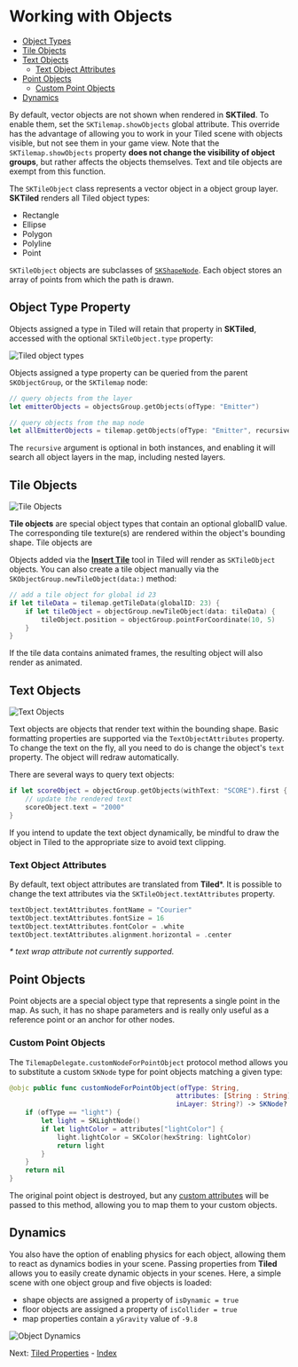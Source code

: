 # Working with Objects

- [Object Types](#object-types)
- [Tile Objects](#tile-objects)
- [Text Objects](#text-objects)
    - [Text Object Attributes](#text-object-attributes)
- [Point Objects](#point-objects)
    - [Custom Point Objects](#custom-point-objects)
- [Dynamics](#dynamics)

By default, vector objects are not shown when rendered in **SKTiled**. To enable them, set the `SKTilemap.showObjects` global attribute. This override has the advantage of allowing you to work in your Tiled scene with objects visible, but not see them in your game view. Note that the `SKTilemap.showObjects` property **does not change the visibility of object groups**, but rather affects the objects themselves. Text and tile objects are exempt from this function.

The `SKTileObject` class represents a vector object in a object group layer. **SKTiled** renders all Tiled object types:

- Rectangle
- Ellipse
- Polygon
- Polyline
- Point

`SKTileObject` objects are subclasses of [`SKShapeNode`][skshapenode-url]. Each object stores an array of points from which the path is drawn.

## Object Type Property

Objects assigned a type in Tiled will retain that property in **SKTiled**, accessed with the optional `SKTileObject.type` property:

![Tiled object types](images/object_types.png)

Objects assigned a type property can be queried from the parent `SKObjectGroup`, or the `SKTilemap` node:

```swift
// query objects from the layer
let emitterObjects = objectsGroup.getObjects(ofType: "Emitter")

// query objects from the map node
let allEmitterObjects = tilemap.getObjects(ofType: "Emitter", recursive: true)
```

The `recursive` argument is optional in both instances, and enabling it will search all object layers in the map, including nested layers.


## Tile Objects

![Tile Objects](images/tile-objects-selected.gif)

**Tile objects** are special object types that contain an optional globalID value. The corresponding tile texture(s) are rendered within the object's bounding shape. Tile objects are


Objects added via the [**Insert Tile**][insert-tile-url] tool in Tiled will render as `SKTileObject` objects. You can also create a tile object manually via the `SKObjectGroup.newTileObject(data:)` method:

```swift
// add a tile object for global id 23
if let tileData = tilemap.getTileData(globalID: 23) {
    if let tileObject = objectGroup.newTileObject(data: tileData) {
        tileObject.position = objectGroup.pointForCoordinate(10, 5)
    }
}
```

If the tile data contains animated frames, the resulting object will also render as animated.


## Text Objects

![Text Objects](images/text-objects.png)

Text objects are objects that render text within the bounding shape. Basic formatting properties are supported via the `TextObjectAttributes` property. To change the text on the fly, all you need to do is change the object's `text` property. The object will redraw automatically.

There are several ways to query text objects:

```swift
if let scoreObject = objectGroup.getObjects(withText: "SCORE").first {
    // update the rendered text
    scoreObject.text = "2000"
}
```

If you intend to update the text object dynamically, be mindful to draw the object in Tiled to the appropriate size to avoid text clipping.


### Text Object Attributes

By default, text object attributes are translated from **Tiled**\*. It is possible to change the text attributes via the `SKTileObject.textAttributes` property.

```swift
textObject.textAttributes.fontName = "Courier"
textObject.textAttributes.fontSize = 16
textObject.textAttributes.fontColor = .white
textObject.textAttributes.alignment.horizontal = .center
```

*\* text wrap attribute not currently supported.*


## Point Objects

Point objects are a special object type that represents a single point in the map. As such, it has no shape parameters and is really only useful as a reference point or an anchor for other nodes.

### Custom Point Objects

The `TilemapDelegate.customNodeForPointObject` protocol method allows you to substitute a custom `SKNode` type for point objects matching a given type:

```swift
@objc public func customNodeForPointObject(ofType: String,
                                          attributes: [String : String],
                                          inLayer: String?) -> SKNode? {
    if (ofType == "light") {
        let light = SKLightNode()
        if let lightColor = attributes["lightColor"] {
            light.lightColor = SKColor(hexString: lightColor)
            return light
        }
    }
    return nil
}
```

The original point object is destroyed, but any [custom attributes](tiled-properties.html) will be passed to this method, allowing you to map them to your custom objects.

## Dynamics

You also have the option of enabling physics for each object, allowing them to react as dynamics bodies in your scene. Passing properties from **Tiled** allows you to easily create dynamic objects in your scenes. Here, a simple scene with one object group and five objects is loaded:

- shape objects are assigned a property of `isDynamic = true`
- floor objects are assigned a property of `isCollider = true`
- map properties contain a `yGravity` value of `-9.8`


![Object Dynamics](images/dynamic-objects.gif)


 Next: [Tiled Properties](tiled-properties.html) - [Index](Documentation.html)


[sktiled-doc-url]:https://mfessenden.github.io/SKTiled


<!--- Apple --->
[skshapenode-url]:https://developer.apple.com/documentation/spritekit/skshapenode

<!--- Tiled --->
[insert-tile-url]:http://doc.mapeditor.org/de/latest/manual/objects/#insert-tile
